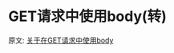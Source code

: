 # GET请求中使用body(转)

原文: [关于在GET请求中使用body](https://blog.csdn.net/HermitSun/article/details/89889743)

